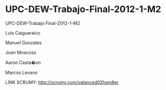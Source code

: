 UPC-DEW-Trabajo-Final-2012-1-M2
===============================

UPC-DEW-Trabajo Final-2012-1-M2

Luis Caiguaraico

Manuel Gonzales

Joan Moscoso

Aaron Casta�on

Marcos Levano

LINK SCRUMY: http://scrumy.com/valanced02handler